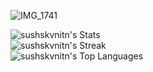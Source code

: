 
![IMG_1741](https://github.com/sushskvnitn/sushskvnitn/assets/88105162/c79736a4-373f-4ae1-846c-749905379a56)




![sushskvnitn's Stats](https://github-readme-stats.vercel.app/api?username=sushskvnitn&theme=blue-green&show_icons=true&hide_border=true&count_private=true)
<br/>
![sushskvnitn's Streak](https://github-readme-streak-stats.herokuapp.com/?user=sushskvnitn&theme=blue-green&hide_border=true)
<br/>
![sushskvnitn's Top Languages](https://github-readme-stats.vercel.app/api/top-langs/?username=sushskvnitn&theme=blue-green&show_icons=true&hide_border=true&layout=compact)
